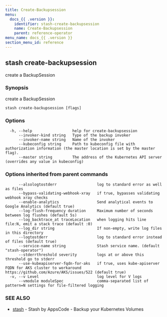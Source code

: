 ```yaml
---
title: Create-Backupsession
menu:
  docs_{{ .version }}:
    identifier: stash-create-backupsession
    name: Create-Backupsession
    parent: reference-operator
menu_name: docs_{{ .version }}
section_menu_id: reference
---
```

## stash create-backupsession

create a BackupSession

### Synopsis

create a BackupSession

```
stash create-backupsession [flags]
```

### Options

```
  -h, --help                  help for create-backupsession
      --invoker-kind string   Type of the backup invoker
      --invoker-name string   Name of the invoker
      --kubeconfig string     Path to kubeconfig file with authorization information (the master location is set by the master flag).
      --master string         The address of the Kubernetes API server (overrides any value in kubeconfig)
```

### Options inherited from parent commands

```
      --alsologtostderr                  log to standard error as well as files
      --bypass-validating-webhook-xray   if true, bypasses validating webhook xray checks
      --enable-analytics                 Send analytical events to Google Analytics (default true)
      --log-flush-frequency duration     Maximum number of seconds between log flushes (default 5s)
      --log_backtrace_at traceLocation   when logging hits line file:N, emit a stack trace (default :0)
      --log_dir string                   If non-empty, write log files in this directory
      --logtostderr                      log to standard error instead of files (default true)
      --service-name string              Stash service name. (default "stash-operator")
      --stderrthreshold severity         logs at or above this threshold go to stderr
      --use-kubeapiserver-fqdn-for-aks   if true, uses kube-apiserver FQDN for AKS cluster to workaround https://github.com/Azure/AKS/issues/522 (default true)
  -v, --v Level                          log level for V logs
      --vmodule moduleSpec               comma-separated list of pattern=N settings for file-filtered logging
```

### SEE ALSO

* [stash](/docs/reference/operator/stash.md)	 - Stash by AppsCode - Backup your Kubernetes Volumes

